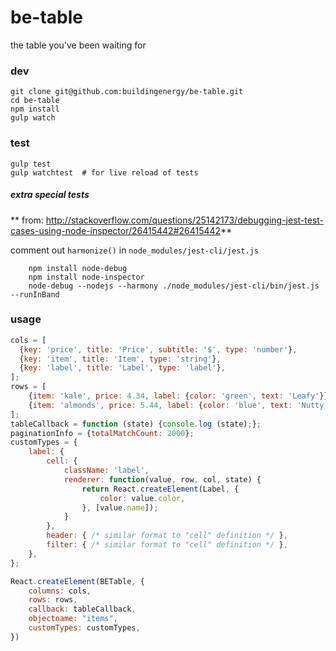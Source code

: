 # be-table

the table you've been waiting for

### dev

```console
git clone git@github.com:buildingenergy/be-table.git
cd be-table
npm install
gulp watch
```

### test

```console
gulp test
gulp watchtest  # for live reload of tests
```

##### extra special tests
** from: http://stackoverflow.com/questions/25142173/debugging-jest-test-cases-using-node-inspector/26415442#26415442**

comment out `harmonize()` in `node_modules/jest-cli/jest.js`

```console
    npm install node-debug
    npm install node-inspector
    node-debug --nodejs --harmony ./node_modules/jest-cli/bin/jest.js --runInBand
```

### usage

```js
cols = [
  {key: 'price', title: 'Price', subtitle: '$', type: 'number'},
  {key: 'item', title: 'Item', type: 'string'},
  {key: 'label', title: 'Label', type: 'label'},
];
rows = [
    {item: 'kale', price: 4.34, label: {color: 'green', text: 'Leafy'}},
    {item: 'almonds', price: 5.44, label: {color: 'blue', text: 'Nutty'}},
];
tableCallback = function (state) {console.log (state);};
paginationInfo = {totalMatchCount: 2000};
customTypes = {
    label: {
        cell: {
            className: 'label',
            renderer: function(value, row, col, state) {
                return React.createElement(Label, {
                    color: value.color,
                }, [value.name]);
            }
        },
        header: { /* similar format to "cell" definition */ },
        filter: { /* similar format to "cell" definition */ },
    },
};

React.createElement(BETable, {
    columns: cols,
    rows: rows,
    callback: tableCallback,
    objectname: "items",
    customTypes: customTypes,
})
```
